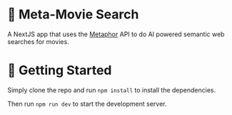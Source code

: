 # 🎥 Meta-Movie Search
A NextJS app that uses the [Metaphor](https://platform.metaphor.systems/) API to do AI powered semantic web searches for movies.

# 🚀 Getting Started
Simply clone the repo and run `npm install` to install the dependencies.

Then run `npm run dev` to start the development server.